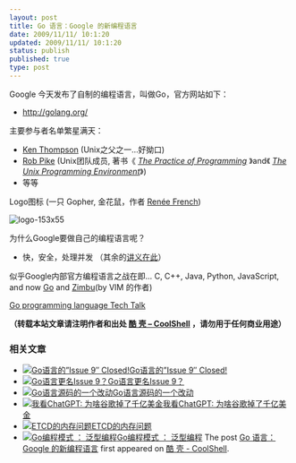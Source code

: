 ```yaml
---
layout: post
title: Go 语言：Google 的新编程语言
date: 2009/11/11/ 10:1:20
updated: 2009/11/11/ 10:1:20
status: publish
published: true
type: post
---
```


Google 今天发布了自制的编程语言，叫做Go，官方网站如下：


* <http://golang.org/>


主要参与者名单繁星满天：


* [Ken Thompson](http://en.wikipedia.org/wiki/Ken_Thompson) (Unix之父之一…好拗口)
* [Rob Pike](http://research.google.com/people/r/) (Unix团队成员, 著书《 *[The Practice of Programming](http://en.wikipedia.org/wiki/The_Practice_of_Programming "The Practice of Programming")* 》and《 *[The Unix Programming Environment](http://en.wikipedia.org/wiki/The_Unix_Programming_Environment_(book) "The Unix Programming Environment (book)")*》)
* 等等


Logo图标 (一只 Gopher, 金花鼠，作者 [Renée French](http://reneefrench.blogspot.com/))  

![logo-153x55](https://coolshell.cn/wp-content/uploads/2009/11/logo-153x55.png "logo-153x55")


为什么Google要做自己的编程语言呢？


* 快，安全，处理并发 （其余的[讲义在此](http://golang.org/doc/go_talk-20091030.pdf)）


似乎Google内部官方编程语言之战在即… C, C++, Java, Python, JavaScript, and now [Go](http://golang.org/) and [Zimbu](http://www.zimbu.org/)(by VIM 的作者)


[Go programming language Tech Talk](http://v.youku.com/v_show/id_XMTMxMzIwMTQ4.html)



**（转载本站文章请注明作者和出处 [酷 壳 – CoolShell](https://coolshell.cn/) ，请勿用于任何商业用途）**



### 相关文章

* [![Go语言的”Issue 9″ Closed!](https://coolshell.cn/wp-content/plugins/wordpress-23-related-posts-plugin/static/thumbs/2.jpg)](https://coolshell.cn/articles/3156.html)[Go语言的”Issue 9″ Closed!](https://coolshell.cn/articles/3156.html)
* [![Go语言更名Issue 9？](https://coolshell.cn/wp-content/plugins/wordpress-23-related-posts-plugin/static/thumbs/25.jpg)](https://coolshell.cn/articles/1781.html)[Go语言更名Issue 9？](https://coolshell.cn/articles/1781.html)
* [![Go语言源码的一个改动](https://coolshell.cn/wp-content/uploads/2009/11/spell_it_with_e-150x150.jpg)](https://coolshell.cn/articles/1761.html)[Go语言源码的一个改动](https://coolshell.cn/articles/1761.html)
* [![我看ChatGPT: 为啥谷歌掉了千亿美金](https://coolshell.cn/wp-content/uploads/2023/02/chatgpt-150x150.jpg)](https://coolshell.cn/articles/22398.html)[我看ChatGPT: 为啥谷歌掉了千亿美金](https://coolshell.cn/articles/22398.html)
* [![ETCD的内存问题](https://coolshell.cn/wp-content/uploads/2022/05/etcd-150x150.png)](https://coolshell.cn/articles/22242.html)[ETCD的内存问题](https://coolshell.cn/articles/22242.html)
* [![Go编程模式 ： 泛型编程](https://coolshell.cn/wp-content/uploads/2021/09/go-generics-150x150.png)](https://coolshell.cn/articles/21615.html)[Go编程模式 ： 泛型编程](https://coolshell.cn/articles/21615.html)
The post [Go 语言：Google 的新编程语言](https://coolshell.cn/articles/1751.html) first appeared on [酷 壳 - CoolShell](https://coolshell.cn).